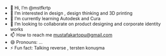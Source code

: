 - 👋 Hi, I’m @mstfkrtp
- 👀 I’m interested in design , design thinking and 3D printing
- 🌱 I’m currently learning Autodesk and Cura
- 💞️ I’m looking to collaborate on product designing and corporate identity works
- 📫 How to reach me mustafakartopu@gmail.com
- 😄 Pronouns: ...
- ⚡ Fun fact: Talking reverse , tersten konuşma

<!---
mstfkrtp/mstfkrtp is a ✨ special ✨ repository because its `README.md` (this file) appears on your GitHub profile.
You can click the Preview link to take a look at your changes.
--->

